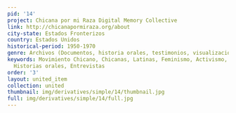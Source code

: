 ```yaml
---
pid: '14'
project: Chicana por mi Raza Digital Memory Collective
link: http://chicanapormiraza.org/about
city-state: Estados Fronterizos
country: Estados Unidos
historical-period: 1950-1970
genre: Archivos (Documentos, historia orales, testimonios, visualizaciones, mapa interactivo)
keywords: Movimiento Chicano, Chicanas, Latinas, Feminismo, Activismo, Testimonio,
  Historias orales, Entrevistas
order: '3'
layout: united_item
collection: united
thumbnail: img/derivatives/simple/14/thumbnail.jpg
full: img/derivatives/simple/14/full.jpg
---
```

